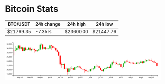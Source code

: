 # Bitcoin Stats

BTC/USDT|24h change|24h high|24h low|
|---|---|---|---|
|$21769.35|-7.35%|$23600.00|$21447.76|

<img src="./chart.svg">
